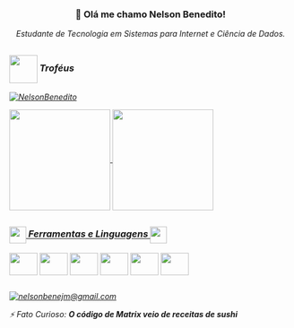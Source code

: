### <p align="center">👋 Olá me chamo Nelson Benedito!</p>
<p align="center"><i>Estudante de Tecnologia em Sistemas para Internet e Ciência de Dados.<i></p>

##

<link rel="stylesheet" href="https://cdn.jsdelivr.net/gh/devicons/devicon@v2.15.1/devicon.min.css">

### <img align="center" height="50" width="50" src="https://cdn.discordapp.com/attachments/1005196801944604735/1005198289395789996/trophy_1f3c6.png"> Troféus

<p align="left"> <a href="https://github.com/ryo-ma/github-profile-trophy"><img src="https://github-profile-trophy.vercel.app/?username=NelsonBenedito&theme=onestar&no-frame=true&no-bg=true&column=-1" alt="NelsonBenedito" /></a> </p>

<div >
    <a  href="https://github.com/NelsonBenedito">
        <img height="180em" align="center" src="https://github-readme-stats.vercel.app/api?username=NelsonBenedito&show_icons=true&theme=dark&hide_border=true&count_private=true" alt="">
        <img height="180em" align="center" src="https://github-readme-stats.vercel.app/api/top-langs/?username=NelsonBenedito&show_icons=true&theme=dark&hide_border=true" alt="">
</div>

##
    
 ### <img align="center" height="30" width="30" src="https://cdn.discordapp.com/attachments/1005196801944604735/1005196939991732335/wrench_1f527.png"> Ferramentas e Linguagens <img align="center" height="30" width="30" src="https://cdn.discordapp.com/attachments/1005196801944604735/1005197840533946458/desktop-computer_1f5a5-fe0f.png">
    
 <div style="display:inline-block">
    <img align="center" height="40" width="50" src="https://cdn.jsdelivr.net/gh/devicons/devicon/icons/css3/css3-original.svg" /> 
    <img align="center" height="40" width="50" src="https://cdn.jsdelivr.net/gh/devicons/devicon/icons/html5/html5-original.svg" />
    <img align="center" height="40" width="50" src="https://cdn.jsdelivr.net/gh/devicons/devicon/icons/java/java-plain.svg" />
    <img align="center" height="40" width="50" src="https://cdn.jsdelivr.net/gh/devicons/devicon/icons/illustrator/illustrator-plain.svg" />
    <img align="center" height="40" width="50" src="https://cdn.jsdelivr.net/gh/devicons/devicon/icons/photoshop/photoshop-plain.svg" />
    <img align="center" height="40" width="50" src="https://cdn.jsdelivr.net/gh/devicons/devicon/icons/figma/figma-original.svg" />
</div>
 
##
     
 <div>
     <a href = "mailto:nelsonbenejm@gmail.com" >
    <img src="https://img.shields.io/badge/Gmail-D14836?style=for-the-badge&logo=gmail&logoColor=white" alt="nelsonbenejm@gmail.com">
     <a>
</div>
    
    
⚡ Fato Curioso: **O código de Matrix veio de receitas de sushi**
